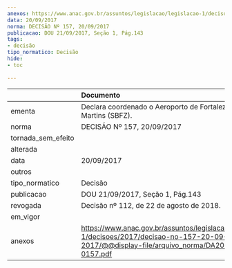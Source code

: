 ```yaml
---
anexos: https://www.anac.gov.br/assuntos/legislacao/legislacao-1/decisoes/2017/decisao-no-157-20-09-2017/@@display-file/arquivo_norma/DA2017-0157.pdf
data: 20/09/2017
norma: DECISÃO Nº 157, 20/09/2017
publicacao: DOU 21/09/2017, Seção 1, Pág.143
tags:
- decisão
tipo_normatico: Decisão
hide: 
- toc 
 
---
```


|                    | Documento                                                                                                                                     |
|:-------------------|:----------------------------------------------------------------------------------------------------------------------------------------------|
| ementa             | Declara coordenado o Aeroporto de Fortaleza, Pinto Martins (SBFZ).                                                                            |
| norma              | DECISÃO Nº 157, 20/09/2017                                                                                                                    |
| tornada_sem_efeito |                                                                                                                                               |
| alterada           |                                                                                                                                               |
| data               | 20/09/2017                                                                                                                                    |
| outros             |                                                                                                                                               |
| tipo_normatico     | Decisão                                                                                                                                       |
| publicacao         | DOU 21/09/2017, Seção 1, Pág.143                                                                                                              |
| revogada           | Decisão nº 112, de 22 de agosto de 2018.                                                                                                      |
| em_vigor           |                                                                                                                                               |
| anexos             | https://www.anac.gov.br/assuntos/legislacao/legislacao-1/decisoes/2017/decisao-no-157-20-09-2017/@@display-file/arquivo_norma/DA2017-0157.pdf |